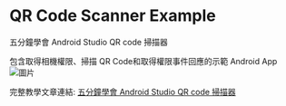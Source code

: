 # QR Code Scanner Example
五分鐘學會 Android Studio QR code 掃描器



包含取得相機權限、掃描 QR Code和取得權限事件回應的示範 Android App
![圖片](https://user-images.githubusercontent.com/48990452/202231967-897ad43f-f9a3-4a08-afb0-de5390a5cca1.png)


完整教學文章連結: [五分鐘學會 Android Studio QR code 掃描器](https://www.ruyut.com/2022/11/android-studio-qr-code-scanner.html)
